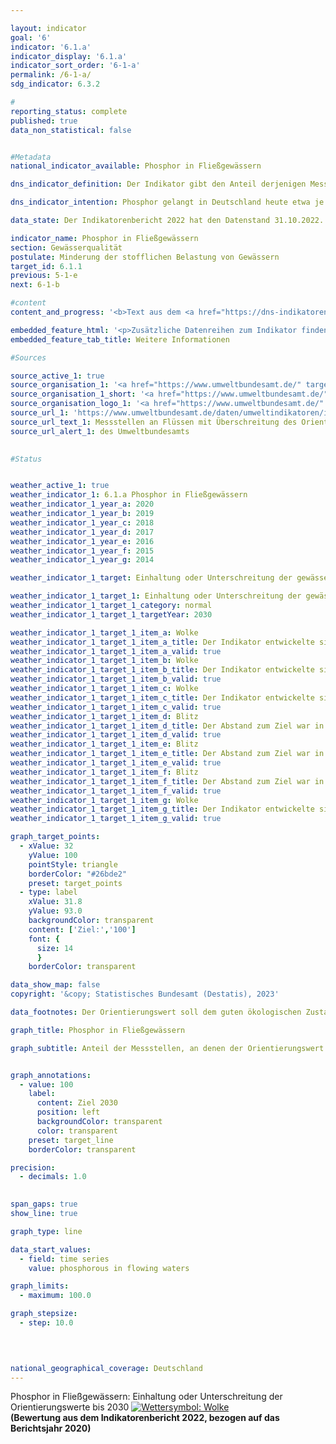 ```yaml
---

layout: indicator    
goal: '6'    
indicator: '6.1.a'    
indicator_display: '6.1.a'    
indicator_sort_order: '6-1-a'    
permalink: /6-1-a/    
sdg_indicator: 6.3.2    

#
reporting_status: complete    
published: true    
data_non_statistical: false    


#Metadata    
national_indicator_available: Phosphor in Fließgewässern    

dns_indicator_definition: Der Indikator gibt den Anteil derjenigen Messstellen an, an denen die gewässertypischen Orientierungswerte des guten ökologischen Zustands für Phosphor in Fließgewässern eingehalten werden.    

dns_indicator_intention: Phosphor gelangt in Deutschland heute etwa je zur Hälfte aus der Landwirtschaft und aus Städten (kommunale Kläranlagen und Regenwasserabläufe) in die Fließgewässer. Es ist neben der Belastung durch Nitrat einer der Gründe, warum es in Flüssen, Seen und Meeren zu einer Überversorgung mit Nährstoffen (Eutrophierung) kommt. Folgen davon sind Algenwachstum, Sauerstoffarmut bis hin zum Fischsterben oder zum Aufkommen giftiger Blaualgen. Daher wurde als Ziel für das Jahr 2030&nbsp;festgelegt, dass die gewässertypischen Orientierungswerte, die in der Oberflächengewässerverordnung angegeben sind, an allen Messstellen eingehalten oder unterschritten werden.    

data_state: Der Indikatorenbericht 2022 hat den Datenstand 31.10.2022. Die Daten auf dieser Plattform werden regelmäßig aktualisiert, sodass online aktuellere Daten verfügbar sein können als im <a href="https://dns-indikatoren.de/publications_reports/">Indikatorenbericht 2022</a> veröffentlicht.    

indicator_name: Phosphor in Fließgewässern    
section: Gewässerqualität    
postulate: Minderung der stofflichen Belastung von Gewässern    
target_id: 6.1.1    
previous: 5-1-e    
next: 6-1-b    

#content     
content_and_progress: '<b>Text aus dem <a href="https://dns-indikatoren.de/publications_reports/">Indikatorenbericht 2022&nbsp;</a></b><br><br>Phosphor gelangt im Regelfall durch den Eintrag von Phosphaten in Gewässer. Die Phosphorbelastung der Flüsse wird von den Bundesländern im Rahmen der Überwachung zur EG-Wasserrahmenrichtlinie gemessen. Für den Indikator werden die Daten des Überblicksmessnetzes genutzt, das aus etwa 250&nbsp;Messstellen besteht. Die Messstellen wurden meist in den Hauptströmen der großen Flüsse und an Einmündungen bedeutender Nebengewässer eingerichtet. Die Zusammenstellung der Daten erfolgt durch das Umweltbundesamt nach Angaben der Bund/Länder-Arbeitsgemeinschaft Wasser (<abbr title="Bund/Länder-Arbeitsgemeinschaft Wasser" tabindex="0">LAWA</abbr>).<br><br>In den Indikator geht ein, ob der jeweils gültige Orientierungswert an einer gegebenen Messstelle im Jahresmittel eingehalten oder unterschritten, jedoch nicht wie weit dieser bei einer Überschreitung verfehlt wurde. Die Angaben zu den einzelnen Messstellen werden zusammengefasst dargestellt. Entsprechend hängt der Wert des Indikators von der Anzahl und der Repräsentativität der Verteilung der Messstellen ab. Seen und andere Stillgewässer sind durch den Indikator nicht abgedeckt.<br><br>Da die Gewässertypen unterschiedlich empfindlich auf Nährstoffe wie Phosphor reagieren, gelten für die Messstellen unterschiedliche Orientierungswerte: Der überwiegende Teil der Fließgewässer hat den Orientierungswert 0,1&nbsp;Milligramm Phosphor pro Liter. Bei organisch geprägten Flüssen beträgt der Orientierungswert 0,15&nbsp;Milligramm pro Liter, bei Marschgewässern 0,3&nbsp;Milligramm pro Liter und bei tidebeeinflussten Übergangsgewässern 0,045&nbsp;Milligramm pro Liter.<br><br>Im Jahr 2020&nbsp;lag der Jahresmittelwert bei 41,7&nbsp;% der Messstellen an Flüssen unter dem Orientierungswert. 52,6&nbsp;% der Messstellen wiesen mittlere Konzentrationen, das heißt bis zum Doppelten des Orientierungswertes auf, und 2,9&nbsp;% der Messstellen lagen im Bereich bis zum Vierfachen dieses Wertes (nicht in der Grafik dargestellt). Die übrigen 2,8&nbsp;% wiesen noch höhere Konzentrationen auf.<br><br>Im Zeitverlauf hat sich der Anteil der Messstellen, die den Orientierungswert einhalten, kontinuierlich erhöht und seit 1990&nbsp;mehr als verdoppelt. Der Prozentsatz der Messstellen mit Konzentrationen bis zum Doppelten des Orientierungswertes hat sich jedoch im gleichen Zeitraum fast verdreifacht. Im Gegenzug verzeichnete der Anteil von Messstellen mit noch höheren Werten seit Anfang der 1990er-Jahre einen deutlichen Rückgang. Insbesondere die Einführung phosphatfreier Waschmittel und die Einführung von Grenzwerten für die Einleitung von geklärtem Abwasser haben die Belastung deutlich verringert.<br><br>Betrachtet man den durchschnittlichen Verlauf der letzten fünf Jahre, so hat sich der Indikator leicht positiv entwickelt. Das Ziel, den jeweils vorgegebenen Grenzwert an allen Messstellen einzuhalten, wurde weiterhin deutlich verfehlt.<br><br>Die Indikatoren zu Phosphor- und Nitratgehalt (6.1.a und <a href="www.dnsTestEnvironment.github.io/dns-indicators/6-1-b">6.1.b</a>) decken zwei wesentliche Aspekte der Gewässerqualität ab. Daneben gibt es jedoch noch weitere Komponenten, wie zum Beispiel die Ausstattung der Gewässer mit naturnahen Lebensräumen und die Belastung mit Schadstoffen (wie Pflanzenschutzmittel, Metalle, Arzneimittel), die ebenfalls für die Gewässerqualität relevant sind.'    

embedded_feature_html: '<p>Zusätzliche Datenreihen zum Indikator finden Sie <a href="https://dnsTestEnvironment.github.io/dns-indicators/public/AddInfos/de/6_1_a.pdf" target="_blank" >hier</a>.</p><br><small>Hinweis: PDF-Dokumente können Sie sich (je nach Browsereinstellung) direkt in Ihrem Browser anzeigen lassen oder Sie laden das PDF-Dokument herunter und öffnen es mit einem PDF-Reader Ihrer Wahl. Eine Anleitung wie Sie für ausgewählte Browser die entsprechende Einstellung ändern können, finden Sie <a href="https://dns-indikatoren.de/guidance/">hier</a>.</small>'
embedded_feature_tab_title: Weitere Informationen    

#Sources    

source_active_1: true
source_organisation_1: '<a href="https://www.umweltbundesamt.de/" target="_blank" onclick="return confirm_alert('des Umweltbundesamts')>Umweltbundesamt nach Angaben der Bund/Länder Arbeitsgemeinschaft Wasser</a>'
source_organisation_1_short: '<a href="https://www.umweltbundesamt.de/" target="_blank" onclick="return confirm_alert('des Umweltbundesamts')>Umweltbundesamt nach Angaben der Bund/Länder Arbeitsgemeinschaft Wasser</a>'
source_organisation_logo_1: '<a href="https://www.umweltbundesamt.de/" target="_blank" onclick="return confirm_alert('des Umweltbundesamts')><img src="www.dnsTestEnvironment.github.io/dns-indicators/public/OrgImgDe/uba.png" alt="Umweltbundesamt nach Angaben der Bund/Länder Arbeitsgemeinschaft Wasser" title=" Klicken Sie hier um zur Homepage der Organisation Umweltbundesamt nach Angaben der Bund/Länder Arbeitsgemeinschaft Wasser zu gelangen." style="height:60px; width:148px; border: transparent"/></a>'
source_url_1: 'https://www.umweltbundesamt.de/daten/umweltindikatoren/indikator-eutrophierung-von-fluessen-durch-phosphor'
source_url_text_1: Messstellen an Flüssen mit Überschreitung des Orientierungswertes für Gesamtphosphor
source_url_alert_1: des Umweltbundesamts
    

#Status    


weather_active_1: true
weather_indicator_1: 6.1.a Phosphor in Fließgewässern
weather_indicator_1_year_a: 2020
weather_indicator_1_year_b: 2019
weather_indicator_1_year_c: 2018
weather_indicator_1_year_d: 2017
weather_indicator_1_year_e: 2016
weather_indicator_1_year_f: 2015
weather_indicator_1_year_g: 2014

weather_indicator_1_target: Einhaltung oder Unterschreitung der gewässertypischen Orientierungswerte an allen Messstellen bis 2030

weather_indicator_1_target_1: Einhaltung oder Unterschreitung der gewässertypischen Orientierungswerte an allen Messstellen bis 2030
weather_indicator_1_target_1_category: normal
weather_indicator_1_target_1_targetYear: 2030

weather_indicator_1_target_1_item_a: Wolke
weather_indicator_1_target_1_item_a_title: Der Indikator entwickelte sich in 2020 zwar in die gewünschte Richtung auf das Ziel zu, bei Fortsetzung der Entwicklung wäre das Ziel im Zieljahr aber um mehr als 20 % der Differenz zwischen Zielwert und dem Wert aus 2020 verfehlt worden.
weather_indicator_1_target_1_item_a_valid: true
weather_indicator_1_target_1_item_b: Wolke
weather_indicator_1_target_1_item_b_title: Der Indikator entwickelte sich in 2019 zwar in die gewünschte Richtung auf das Ziel zu, bei Fortsetzung der Entwicklung wäre das Ziel im Zieljahr aber um mehr als 20 % der Differenz zwischen Zielwert und dem Wert aus 2019 verfehlt worden.
weather_indicator_1_target_1_item_b_valid: true
weather_indicator_1_target_1_item_c: Wolke
weather_indicator_1_target_1_item_c_title: Der Indikator entwickelte sich in 2018 zwar in die gewünschte Richtung auf das Ziel zu, bei Fortsetzung der Entwicklung wäre das Ziel im Zieljahr aber um mehr als 20 % der Differenz zwischen Zielwert und dem Wert aus 2018 verfehlt worden.
weather_indicator_1_target_1_item_c_valid: true
weather_indicator_1_target_1_item_d: Blitz
weather_indicator_1_target_1_item_d_title: Der Abstand zum Ziel war in 2017 konstant hoch oder hat sich vergrößert. Der Indikator entwickelte sich also nicht in die gewünschte Richtung.
weather_indicator_1_target_1_item_d_valid: true
weather_indicator_1_target_1_item_e: Blitz
weather_indicator_1_target_1_item_e_title: Der Abstand zum Ziel war in 2016 konstant hoch oder hat sich vergrößert. Der Indikator entwickelte sich also nicht in die gewünschte Richtung.
weather_indicator_1_target_1_item_e_valid: true
weather_indicator_1_target_1_item_f: Blitz
weather_indicator_1_target_1_item_f_title: Der Abstand zum Ziel war in 2015 konstant hoch oder hat sich vergrößert. Der Indikator entwickelte sich also nicht in die gewünschte Richtung.
weather_indicator_1_target_1_item_f_valid: true
weather_indicator_1_target_1_item_g: Wolke
weather_indicator_1_target_1_item_g_title: Der Indikator entwickelte sich in 2014 zwar in die gewünschte Richtung auf das Ziel zu, bei Fortsetzung der Entwicklung wäre das Ziel im Zieljahr aber um mehr als 20 % der Differenz zwischen Zielwert und dem Wert aus 2014 verfehlt worden.
weather_indicator_1_target_1_item_g_valid: true    

graph_target_points:
  - xValue: 32
    yValue: 100
    pointStyle: triangle
    borderColor: "#26bde2"
    preset: target_points
  - type: label
    xValue: 31.8
    yValue: 93.0
    backgroundColor: transparent
    content: ['Ziel:','100']
    font: {
      size: 14
      }
    borderColor: transparent    

data_show_map: false    
copyright: '&copy; Statistisches Bundesamt (Destatis), 2023'    

data_footnotes: Der Orientierungswert soll dem guten ökologischen Zustand des Gewässertyps entsprechen, welcher in Anhang 7&nbsp;der Novelle der Oberflächengewässserverordnung veröffentlicht ist. Der überwiegende Teil der Fließgewässer hat den Zielwert 0,1&nbsp;<abbr title="Milligramm pro Liter" tabindex="0">mg/l</abbr> P. Bei organisch geprägten Flüssen ist der Zielwert 0,15&nbsp;<abbr title="Milligramm pro Liter" tabindex="0">mg/l</abbr> P, bei Marschgewässern 0,3&nbsp;<abbr title="Milligramm pro Liter" tabindex="0">mg/l</abbr> P und bei tidebeeinflussten Übergangsgewässern 0,045&nbsp;<abbr title="Milligramm pro Liter" tabindex="0">mg/l</abbr> P.<br>• Teilweise korrigierte Daten.    

graph_title: Phosphor in Fließgewässern    

graph_subtitle: Anteil der Messstellen, an denen der Orientierungswert des guten ökologischen Zustands für Gesamt-Phosohor eingehalten wird    


graph_annotations:
  - value: 100
    label:
      content: Ziel 2030
      position: left
      backgroundColor: transparent
      color: transparent
    preset: target_line
    borderColor: transparent    

precision: 
  - decimals: 1.0
        

span_gaps: true    
show_line: true    

graph_type: line    

data_start_values: 
  - field: time series
    value: phosphorous in flowing waters    

graph_limits: 
  - maximum: 100.0    

graph_stepsize: 
  - step: 10.0
        

            

national_geographical_coverage: Deutschland        
---
```



<div>
  <div class="my-header">
    <label class="default">Phosphor in Fließgewässern: Einhaltung oder Unterschreitung der Orientierungswerte bis 2030
      <a href="www.dnsTestEnvironment.github.io/dns-indicators/status"><img src="https://g205sdgs.github.io/sdg-indicators/public/Wettersymbole/Wolke.png" title="Der Indikator entwickelte sich in 2020 zwar in die gewünschte Richtung auf das Ziel zu, bei Fortsetzung der Entwicklung wäre das Ziel im Zieljahr aber um mehr als 20 % der Differenz zwischen Zielwert und dem Wert aus 2020 verfehlt worden." alt="Wettersymbol: Wolke"/>
      </a>
    </label>
  </div>
</div>
<div class="my-header-note">
  <label class="default"><b>(Bewertung aus dem Indikatorenbericht 2022, bezogen auf das Berichtsjahr 2020)
  </b></label>
</div>